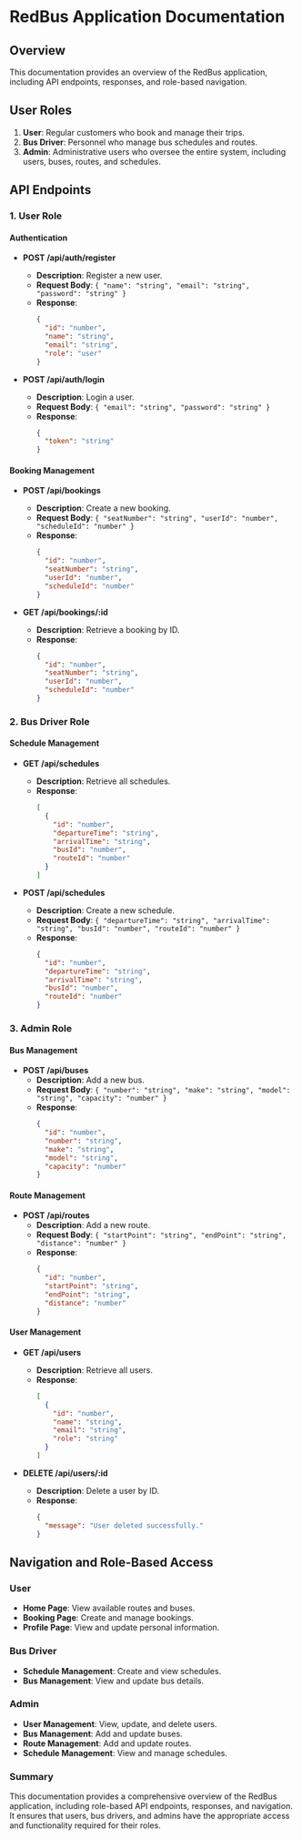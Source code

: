 # RedBus Application Documentation

## Overview

This documentation provides an overview of the RedBus application, including API endpoints, responses, and role-based navigation.

## User Roles

1. **User**: Regular customers who book and manage their trips.
2. **Bus Driver**: Personnel who manage bus schedules and routes.
3. **Admin**: Administrative users who oversee the entire system, including users, buses, routes, and schedules.

## API Endpoints

### 1. User Role

#### Authentication

- **POST /api/auth/register**
  - **Description**: Register a new user.
  - **Request Body**: `{ "name": "string", "email": "string", "password": "string" }`
  - **Response**: 
    ```json
    {
      "id": "number",
      "name": "string",
      "email": "string",
      "role": "user"
    }
    ```

- **POST /api/auth/login**
  - **Description**: Login a user.
  - **Request Body**: `{ "email": "string", "password": "string" }`
  - **Response**: 
    ```json
    {
      "token": "string"
    }
    ```

#### Booking Management

- **POST /api/bookings**
  - **Description**: Create a new booking.
  - **Request Body**: `{ "seatNumber": "string", "userId": "number", "scheduleId": "number" }`
  - **Response**: 
    ```json
    {
      "id": "number",
      "seatNumber": "string",
      "userId": "number",
      "scheduleId": "number"
    }
    ```

- **GET /api/bookings/:id**
  - **Description**: Retrieve a booking by ID.
  - **Response**: 
    ```json
    {
      "id": "number",
      "seatNumber": "string",
      "userId": "number",
      "scheduleId": "number"
    }
    ```

### 2. Bus Driver Role

#### Schedule Management

- **GET /api/schedules**
  - **Description**: Retrieve all schedules.
  - **Response**: 
    ```json
    [
      {
        "id": "number",
        "departureTime": "string",
        "arrivalTime": "string",
        "busId": "number",
        "routeId": "number"
      }
    ]
    ```

- **POST /api/schedules**
  - **Description**: Create a new schedule.
  - **Request Body**: `{ "departureTime": "string", "arrivalTime": "string", "busId": "number", "routeId": "number" }`
  - **Response**: 
    ```json
    {
      "id": "number",
      "departureTime": "string",
      "arrivalTime": "string",
      "busId": "number",
      "routeId": "number"
    }
    ```

### 3. Admin Role

#### Bus Management

- **POST /api/buses**
  - **Description**: Add a new bus.
  - **Request Body**: `{ "number": "string", "make": "string", "model": "string", "capacity": "number" }`
  - **Response**: 
    ```json
    {
      "id": "number",
      "number": "string",
      "make": "string",
      "model": "string",
      "capacity": "number"
    }
    ```

#### Route Management

- **POST /api/routes**
  - **Description**: Add a new route.
  - **Request Body**: `{ "startPoint": "string", "endPoint": "string", "distance": "number" }`
  - **Response**: 
    ```json
    {
      "id": "number",
      "startPoint": "string",
      "endPoint": "string",
      "distance": "number"
    }
    ```

#### User Management

- **GET /api/users**
  - **Description**: Retrieve all users.
  - **Response**: 
    ```json
    [
      {
        "id": "number",
        "name": "string",
        "email": "string",
        "role": "string"
      }
    ]
    ```

- **DELETE /api/users/:id**
  - **Description**: Delete a user by ID.
  - **Response**: 
    ```json
    {
      "message": "User deleted successfully."
    }
    ```

## Navigation and Role-Based Access

### User
- **Home Page**: View available routes and buses.
- **Booking Page**: Create and manage bookings.
- **Profile Page**: View and update personal information.

### Bus Driver
- **Schedule Management**: Create and view schedules.
- **Bus Management**: View and update bus details.

### Admin
- **User Management**: View, update, and delete users.
- **Bus Management**: Add and update buses.
- **Route Management**: Add and update routes.
- **Schedule Management**: View and manage schedules.

### Summary

This documentation provides a comprehensive overview of the RedBus application, including role-based API endpoints, responses, and navigation. It ensures that users, bus drivers, and admins have the appropriate access and functionality required for their roles.

